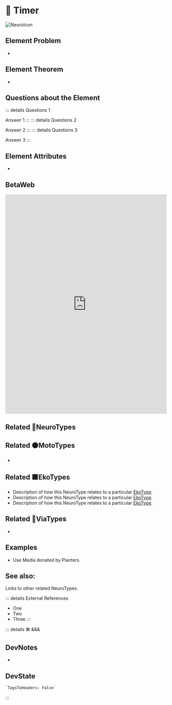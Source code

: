 
# 💜 <neuro>Timer </neuro>

![NeuroIcon](/Neuro/Neuro_Icon.png)

## Element Problem

-

## Element Theorem

-

## Questions about the Element

::: details Questions 1

Answer 1
:::
::: details Questions 2

Answer 2
:::
::: details Questions 3

Answer 3
:::

## Element Attributes

-

## BetaWeb

<iframe
    width="100%"
    height="684"
    frameborder="0"
    src="https://observablehq.com/embed/@d3/force-directed-graph/2?cells=chart"
></iframe>

## Related 💜<neuro>NeuroTypes</neuro>

## Related 🟠<moto>MotoTypes</moto>

-

## Related 🟩<eko>EkoTypes</eko>

- Description of how this <neuro>NeuroType </neuro>relates to a particular [EkoType](/encyclopedia/Eco/EcoOverview).
- Description of how this <neuro>NeuroType </neuro>relates to a particular [EkoType](/encyclopedia/Eco/EcoOverview).
- Description of how this <neuro>NeuroType </neuro>relates to a particular [EkoType](/encyclopedia/Eco/EcoOverview).

## Related 🔻<via>ViaTypes</via>

-

## Examples

- Use Media donated by Planters.

## See also:

Links to other related NeuroTypes.

::: details External References

- One
- Two
- Three
:::

<!-- =================================================== -->
<!-- =================================================== -->
<!-- =================================================== -->
<!-- =================================================== -->
<!-- =================================================== -->
::: details 🛠 <dev>&&&</dev>

## DevNotes

-

## DevState

```py
`TagsToHeaders: False`
```

:::
